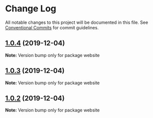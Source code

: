 # Change Log

All notable changes to this project will be documented in this file.
See [Conventional Commits](https://conventionalcommits.org) for commit guidelines.

## [1.0.4](https://github.com/siriwatknp/mui-treasury/compare/website@1.0.3...website@1.0.4) (2019-12-04)

**Note:** Version bump only for package website





## [1.0.3](https://github.com/siriwatknp/mui-treasury/compare/website@1.0.2...website@1.0.3) (2019-12-04)

**Note:** Version bump only for package website





## [1.0.2](https://github.com/siriwatknp/mui-treasury/compare/website@1.0.1...website@1.0.2) (2019-12-04)

**Note:** Version bump only for package website

